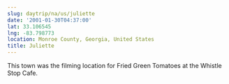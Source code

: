 ```yaml
---
slug: daytrip/na/us/juliette
date: '2001-01-30T04:37:00'
lat: 33.106545
lng: -83.798773
location: Monroe County, Georgia, United States
title: Juliette
---
```

This town was the filming location for Fried Green Tomatoes at the Whistle Stop Cafe.
